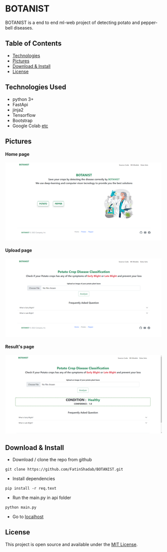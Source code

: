 # BOTANIST
 BOTANIST is a end to end ml-web project of detecting potato and pepper-bell diseases.
 
 ## Table of Contents
* [Technologies](#technologies-used)
* [Pictures](#pictures)
* [Download & Install](#download--install)
* [License](#license)

## Technologies Used
<ul>
 <li>python 3+</li>
 <li>FastApi</li>
 <li>jinja2</li>
 <li>Tensorflow</li>
 <li>Bootstrap</li>
 <li>Google Colab <a href="https://github.com/FatinShadab/BOTANIST/blob/main/req.text">etc</a></li>
</ul>

## Pictures
#### Home page
![Screenshot](/ss/home_ss.png)
#### Upload page
![Screenshot](/ss/upload_ss.png)
#### Result's page
![Screenshot](/ss/results_ss.png)

## Download & Install
- Download / clone the repo from github
```
git clone https://github.com/FatinShadab/BOTANIST.git
```
- Install dependencies
```
pip install -r req.text
```
-  Run the main.py in api folder
```
python main.py
```
-  Go to [localhost](http://localhost:8080/)


## License
 This project is open source and available under the [MIT License](https://github.com/FatinShadab/BOTANIST/blob/main/LICENSE).
